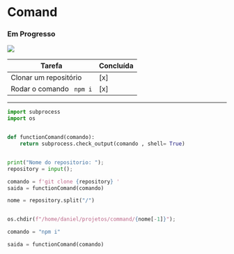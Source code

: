 # Comand
 ### Em Progresso
![](https://media.giphy.com/media/FaAxdPWZ7HKGmlnku7/giphy.gif)

| Tarefa            | Concluída |
|-------------------|-----------|
| Clonar um repositório     | [x]       |
| Rodar o comando <code> npm i</code> | [x]       |


___


```py
import subprocess
import os


def functionComand(comando):
    return subprocess.check_output(comando , shell= True)


print("Nome do repositorio: ");
repository = input();

comando = f'git clone {repository} '
saida = functionComand(comando)

nome = repository.split("/")


os.chdir(f"/home/daniel/projetos/command/{nome[-1]}");

comando = "npm i"

saida = functionComand(comando)

```


